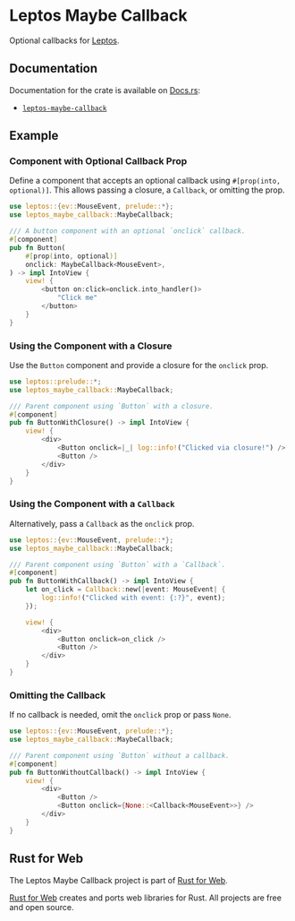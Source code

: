# Leptos Maybe Callback

Optional callbacks for [Leptos](https://leptos.dev/).

## Documentation

Documentation for the crate is available on [Docs.rs](https://docs.rs/):

- [`leptos-maybe-callback`](https://docs.rs/leptos-maybe-callback/latest/leptos_maybe_callback/)

## Example

### Component with Optional Callback Prop

Define a component that accepts an optional callback using `#[prop(into, optional)]`. This allows passing a closure, a
`Callback`, or omitting the prop.

```rust
use leptos::{ev::MouseEvent, prelude::*};
use leptos_maybe_callback::MaybeCallback;

/// A button component with an optional `onclick` callback.
#[component]
pub fn Button(
    #[prop(into, optional)]
    onclick: MaybeCallback<MouseEvent>,
) -> impl IntoView {
    view! {
        <button on:click=onclick.into_handler()>
            "Click me"
        </button>
    }
}
```

### Using the Component with a Closure

Use the `Button` component and provide a closure for the `onclick` prop.

```rust
use leptos::prelude::*;
use leptos_maybe_callback::MaybeCallback;

/// Parent component using `Button` with a closure.
#[component]
pub fn ButtonWithClosure() -> impl IntoView {
    view! {
        <div>
            <Button onclick=|_| log::info!("Clicked via closure!") />
            <Button />
        </div>
    }
}
```

### Using the Component with a `Callback`

Alternatively, pass a `Callback` as the `onclick` prop.

```rust
use leptos::{ev::MouseEvent, prelude::*};
use leptos_maybe_callback::MaybeCallback;

/// Parent component using `Button` with a `Callback`.
#[component]
pub fn ButtonWithCallback() -> impl IntoView {
    let on_click = Callback::new(|event: MouseEvent| {
        log::info!("Clicked with event: {:?}", event);
    });

    view! {
        <div>
            <Button onclick=on_click />
            <Button />
        </div>
    }
}
```

### Omitting the Callback

If no callback is needed, omit the `onclick` prop or pass `None`.

```rust
use leptos::{ev::MouseEvent, prelude::*};
use leptos_maybe_callback::MaybeCallback;

/// Parent component using `Button` without a callback.
#[component]
pub fn ButtonWithoutCallback() -> impl IntoView {
    view! {
        <div>
            <Button />
            <Button onclick={None::<Callback<MouseEvent>>} />
        </div>
    }
}
```

## Rust for Web

The Leptos Maybe Callback project is part of [Rust for Web](https://github.com/RustForWeb).

[Rust for Web](https://github.com/RustForWeb) creates and ports web libraries for Rust. All projects are free and open source.
